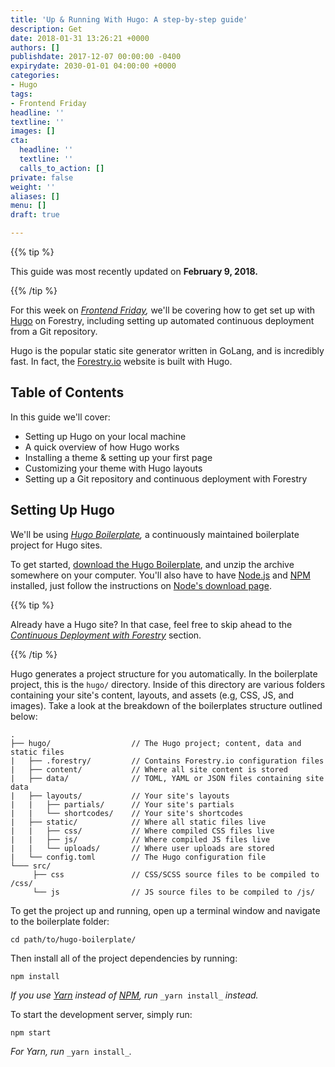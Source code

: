 ```yaml
---
title: 'Up & Running With Hugo: A step-by-step guide'
description: Get
date: 2018-01-31 13:26:21 +0000
authors: []
publishdate: 2017-12-07 00:00:00 -0400
expirydate: 2030-01-01 04:00:00 +0000
categories:
- Hugo
tags:
- Frontend Friday
headline: ''
textline: ''
images: []
cta:
  headline: ''
  textline: ''
  calls_to_action: []
private: false
weight: ''
aliases: []
menu: []
draft: true

---
```

{{% tip %}

This guide was most recently updated on **February 9, 2018.**

{{% /tip %}

For this week on [_Frontend Friday_](/tags/frontend-friday/ "frontend friday tag")_,_ we'll be covering how to get set up with [Hugo](https://gohugo.io "Hugo Website") on Forestry, including setting up automated continuous deployment from a Git repository.

Hugo is the popular static site generator written in GoLang, and is incredibly fast. In fact, the [Forestry.io](https://forestry.io "forestry.io") website is built with Hugo.

## Table of Contents

In this guide we'll cover:

* Setting up Hugo on your local machine
* A quick overview of how Hugo works
* Installing a theme & setting up your first page
* Customizing your theme with Hugo layouts
* Setting up a Git repository and continuous deployment with Forestry

## Setting Up Hugo

We'll be using [_Hugo Boilerplate_](https://github.com/forestryio/hugo-boilerplate "See Hugo Boilerplate on GitHub")_,_ a continuously maintained boilerplate project for Hugo sites.

To get started, [download the Hugo Boilerplate](https://github.com/forestryio/hugo-boilerplate/archive/master.zip "Download from GitHub"), and unzip the archive somewhere on your computer. You'll also have to have [Node.js]() and [NPM](https://www.npmjs.com/) installed, just follow the instructions on [Node's download page](https://nodejs.org/en/download/).

{{% tip %}

Already have a Hugo site? In that case, feel free to skip ahead to the [_Continuous Deployment with Forestry_](#continuous-deployment-with-forestry) section.

{{% /tip %}

Hugo generates a project structure for you automatically. In the boilerplate project, this is the `hugo/` directory. Inside of this directory are various folders containing your site's content, layouts, and assets (e.g, CSS, JS, and images). Take a look at the breakdown of the boilerplates structure outlined below:

    .
    ├── hugo/                  // The Hugo project; content, data and static files
    |   ├── .forestry/         // Contains Forestry.io configuration files
    |   ├── content/           // Where all site content is stored 
    |   ├── data/              // TOML, YAML or JSON files containing site data 
    |   ├── layouts/           // Your site's layouts
    |   |   ├── partials/      // Your site's partials
    |   |   └── shortcodes/    // Your site's shortcodes
    |   ├── static/            // Where all static files live
    |   |   ├── css/           // Where compiled CSS files live
    |   |   ├── js/            // Where compiled JS files live
    |   |   └── uploads/       // Where user uploads are stored
    |   └── config.toml        // The Hugo configuration file
    └─── src/
         ├── css               // CSS/SCSS source files to be compiled to /css/
         └── js                // JS source files to be compiled to /js/

To get the project up and running, open up a terminal window and navigate to the boilerplate folder:

    cd path/to/hugo-boilerplate/

Then install all of the project dependencies by running:

    npm install

_If you use_ [_Yarn_](https://yarnpkg.com/en/) _instead of_ [_NPM_](https://www.npmjs.com/)_, run_ `_yarn install_` _instead._

To start the development server, simply run:

    npm start

_For Yarn, run_ `_yarn install_`_._